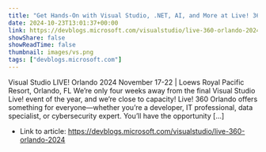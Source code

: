 ```yaml
---
title: "Get Hands-On with Visual Studio, .NET, AI, and More at Live! 360 next month."
date: 2024-10-23T13:01:37+00:00
link: https://devblogs.microsoft.com/visualstudio/live-360-orlando-2024
showShare: false
showReadTime: false
thumbnail: images/vs.png
tags: ["devblogs.microsoft.com"]
---
```

Visual Studio LIVE! Orlando 2024 November 17-22 | Loews Royal Pacific Resort, Orlando, FL We’re only four weeks away from the final Visual Studio Live! event of the year, and we’re close to capacity! Live! 360 Orlando offers something for everyone—whether you’re a developer, IT professional, data specialist, or cybersecurity expert. You’ll have the opportunity […]

- Link to article: https://devblogs.microsoft.com/visualstudio/live-360-orlando-2024